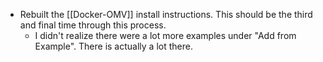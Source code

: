 - Rebuilt the [[Docker-OMV]] install instructions.  This should be the third and final time through this process.
	- I didn't realize there were a lot more examples under "Add from Example".  There is actually a lot there.